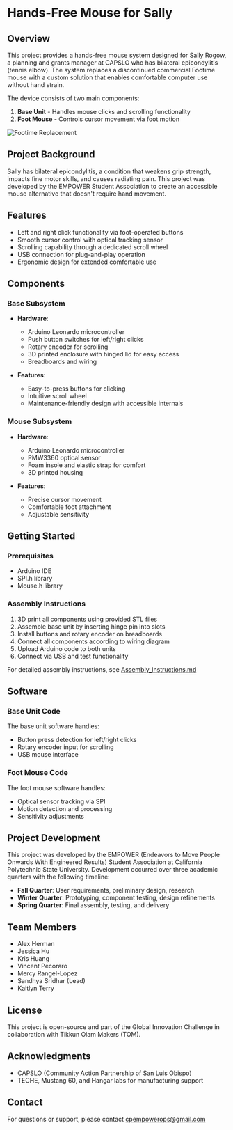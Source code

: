 # Hands-Free Mouse for Sally

## Overview
This project provides a hands-free mouse system designed for Sally Rogow, a planning and grants manager at CAPSLO who has bilateral epicondylitis (tennis elbow). The system replaces a discontinued commercial Footime mouse with a custom solution that enables comfortable computer use without hand strain.

The device consists of two main components:
1. **Base Unit** - Handles mouse clicks and scrolling functionality
2. **Foot Mouse** - Controls cursor movement via foot motion

![Footime Replacement](https://github.com/user/hands-free-mouse/raw/main/images/device-photo.jpg)

## Project Background
Sally has bilateral epicondylitis, a condition that weakens grip strength, impacts fine motor skills, and causes radiating pain. This project was developed by the EMPOWER Student Association to create an accessible mouse alternative that doesn't require hand movement.

## Features
- Left and right click functionality via foot-operated buttons
- Smooth cursor control with optical tracking sensor
- Scrolling capability through a dedicated scroll wheel
- USB connection for plug-and-play operation
- Ergonomic design for extended comfortable use

## Components

### Base Subsystem
- **Hardware**:
  - Arduino Leonardo microcontroller
  - Push button switches for left/right clicks
  - Rotary encoder for scrolling
  - 3D printed enclosure with hinged lid for easy access
  - Breadboards and wiring

- **Features**:
  - Easy-to-press buttons for clicking
  - Intuitive scroll wheel
  - Maintenance-friendly design with accessible internals

### Mouse Subsystem
- **Hardware**:
  - Arduino Leonardo microcontroller
  - PMW3360 optical sensor
  - Foam insole and elastic strap for comfort
  - 3D printed housing

- **Features**:
  - Precise cursor movement
  - Comfortable foot attachment
  - Adjustable sensitivity

## Getting Started

### Prerequisites
- Arduino IDE
- SPI.h library
- Mouse.h library

### Assembly Instructions
1. 3D print all components using provided STL files
2. Assemble base unit by inserting hinge pin into slots
3. Install buttons and rotary encoder on breadboards
4. Connect all components according to wiring diagram
5. Upload Arduino code to both units
6. Connect via USB and test functionality

For detailed assembly instructions, see [Assembly_Instructions.md](./Assembly_Instructions.md)

## Software

### Base Unit Code
The base unit software handles:
- Button press detection for left/right clicks
- Rotary encoder input for scrolling
- USB mouse interface

### Foot Mouse Code
The foot mouse software handles:
- Optical sensor tracking via SPI
- Motion detection and processing
- Sensitivity adjustments

## Project Development

This project was developed by the EMPOWER (Endeavors to Move People Onwards With Engineered Results) Student Association at California Polytechnic State University. Development occurred over three academic quarters with the following timeline:

- **Fall Quarter**: User requirements, preliminary design, research
- **Winter Quarter**: Prototyping, component testing, design refinements
- **Spring Quarter**: Final assembly, testing, and delivery

## Team Members
- Alex Herman
- Jessica Hu
- Kris Huang
- Vincent Pecoraro
- Mercy Rangel-Lopez
- Sandhya Sridhar (Lead)
- Kaitlyn Terry

## License
This project is open-source and part of the Global Innovation Challenge in collaboration with Tikkun Olam Makers (TOM).

## Acknowledgments
- CAPSLO (Community Action Partnership of San Luis Obispo)
- TECHE, Mustang 60, and Hangar labs for manufacturing support

## Contact
For questions or support, please contact cpempowerops@gmail.com
